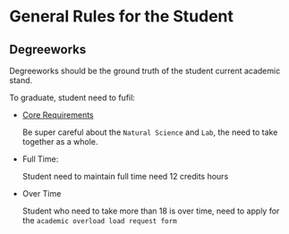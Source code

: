 # General Rules for the Student

## Degreeworks
Degreeworks should be the ground truth of the student current academic stand.

To graduate, student need to fufil:

* [Core Requirements](https://my.uiw.edu/registrar/academics/corecurriculum.html)

    Be super careful about the ```Natural Science``` and ```Lab```, the need to take together as a whole.

- Full Time:
    
    Student need to maintain full time need 12 credits hours

- Over Time

    Student who need to take more than 18 is over time, need to apply for the ```academic overload load request form```

